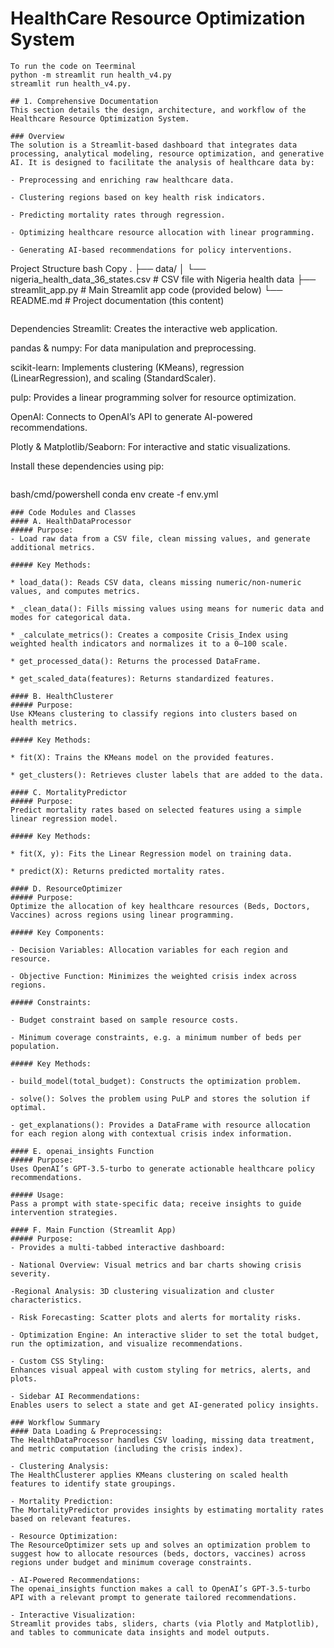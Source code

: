 # HealthCare Resource Optimization System
```
To run the code on Teerminal
python -m streamlit run health_v4.py
streamlit run health_v4.py.

## 1. Comprehensive Documentation
This section details the design, architecture, and workflow of the  Healthcare Resource Optimization System.

### Overview
The solution is a Streamlit-based dashboard that integrates data processing, analytical modeling, resource optimization, and generative AI. It is designed to facilitate the analysis of healthcare data by:

- Preprocessing and enriching raw healthcare data.

- Clustering regions based on key health risk indicators.

- Predicting mortality rates through regression.

- Optimizing healthcare resource allocation with linear programming.

- Generating AI-based recommendations for policy interventions.
```
Project Structure
bash
Copy
.
├── data/
│   └── nigeria_health_data_36_states.csv    # CSV file with Nigeria health data
├── streamlit_app.py                         # Main Streamlit app code (provided below)
└── README.md                                # Project documentation (this content)
```
```
Dependencies
Streamlit: Creates the interactive web application.

pandas & numpy: For data manipulation and preprocessing.

scikit-learn: Implements clustering (KMeans), regression (LinearRegression), and scaling (StandardScaler).

pulp: Provides a linear programming solver for resource optimization.

OpenAI: Connects to OpenAI’s API to generate AI-powered recommendations.

Plotly & Matplotlib/Seaborn: For interactive and static visualizations.

Install these dependencies using pip:
```
```
bash/cmd/powershell
conda env create -f env.yml
```
### Code Modules and Classes
#### A. HealthDataProcessor
##### Purpose:
- Load raw data from a CSV file, clean missing values, and generate additional metrics.

##### Key Methods:

* load_data(): Reads CSV data, cleans missing numeric/non-numeric values, and computes metrics.

* _clean_data(): Fills missing values using means for numeric data and modes for categorical data.

* _calculate_metrics(): Creates a composite Crisis_Index using weighted health indicators and normalizes it to a 0–100 scale.

* get_processed_data(): Returns the processed DataFrame.

* get_scaled_data(features): Returns standardized features.

#### B. HealthClusterer
##### Purpose:
Use KMeans clustering to classify regions into clusters based on health metrics.

##### Key Methods:

* fit(X): Trains the KMeans model on the provided features.

* get_clusters(): Retrieves cluster labels that are added to the data.

#### C. MortalityPredictor
##### Purpose:
Predict mortality rates based on selected features using a simple linear regression model.

##### Key Methods:

* fit(X, y): Fits the Linear Regression model on training data.

* predict(X): Returns predicted mortality rates.

#### D. ResourceOptimizer
##### Purpose:
Optimize the allocation of key healthcare resources (Beds, Doctors, Vaccines) across regions using linear programming.

##### Key Components:

- Decision Variables: Allocation variables for each region and resource.

- Objective Function: Minimizes the weighted crisis index across regions.

##### Constraints:

- Budget constraint based on sample resource costs.

- Minimum coverage constraints, e.g. a minimum number of beds per population.

##### Key Methods:

- build_model(total_budget): Constructs the optimization problem.

- solve(): Solves the problem using PuLP and stores the solution if optimal.

- get_explanations(): Provides a DataFrame with resource allocation for each region along with contextual crisis index information.

#### E. openai_insights Function
##### Purpose:
Uses OpenAI’s GPT-3.5-turbo to generate actionable healthcare policy recommendations.

##### Usage:
Pass a prompt with state-specific data; receive insights to guide intervention strategies.

#### F. Main Function (Streamlit App)
##### Purpose:
- Provides a multi-tabbed interactive dashboard:

- National Overview: Visual metrics and bar charts showing crisis severity.

-Regional Analysis: 3D clustering visualization and cluster characteristics.

- Risk Forecasting: Scatter plots and alerts for mortality risks.

- Optimization Engine: An interactive slider to set the total budget, run the optimization, and visualize recommendations.

- Custom CSS Styling:
Enhances visual appeal with custom styling for metrics, alerts, and plots.

- Sidebar AI Recommendations:
Enables users to select a state and get AI-generated policy insights.

### Workflow Summary
#### Data Loading & Preprocessing:
The HealthDataProcessor handles CSV loading, missing data treatment, and metric computation (including the crisis index).

- Clustering Analysis:
The HealthClusterer applies KMeans clustering on scaled health features to identify state groupings.

- Mortality Prediction:
The MortalityPredictor provides insights by estimating mortality rates based on relevant features.

- Resource Optimization:
The ResourceOptimizer sets up and solves an optimization problem to suggest how to allocate resources (beds, doctors, vaccines) across regions under budget and minimum coverage constraints.

- AI-Powered Recommendations:
The openai_insights function makes a call to OpenAI’s GPT-3.5-turbo API with a relevant prompt to generate tailored recommendations.

- Interactive Visualization:
Streamlit provides tabs, sliders, charts (via Plotly and Matplotlib), and tables to communicate data insights and model outputs.

